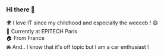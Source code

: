 ### Hi there 👋

🌍 I love IT since my childhood and especially the weeeeb ! 😄
<br>
🏫 Currently at EPITECH Paris
<br>
🏠 From France
<br>
🚘 And.. I know that it's off topic but I am a car enthusiast !
<br>

<!--
**AnthoniMarie/AnthoniMarie** is a ✨ _special_ ✨ repository because its `README.md` (this file) appears on your GitHub profile.

Here are some ideas to get you started:

- 🔭 I’m currently working on ...
- 🌱 I’m currently learning ...
- 👯 I’m looking to collaborate on ...
- 🤔 I’m looking for help with ...
- 💬 Ask me about ...
- 📫 How to reach me: ...
- 😄 Pronouns: ...
- ⚡ Fun fact: ...
-->
